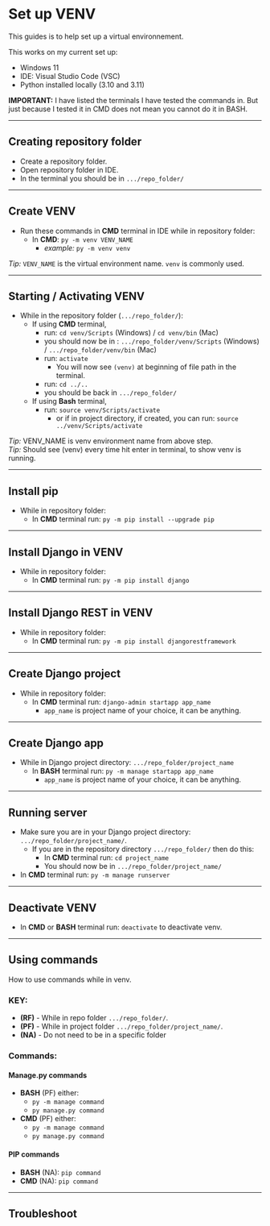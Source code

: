 # Set up VENV

This guides is to help set up a virtual environnement.

This works on my current set up:

- Windows 11
- IDE: Visual Studio Code (VSC)
- Python installed locally (3.10 and 3.11)

**IMPORTANT:** I have listed the terminals I have tested the commands in. But just because I tested it in CMD does not mean you cannot do it in BASH.

---

## Creating repository folder

- Create a repository folder.
- Open repository folder in IDE.
- In the terminal you should be in `.../repo_folder/`

---

## Create VENV

- Run these commands in **CMD** terminal in IDE while in repository folder:
  - In **CMD**: `py -m venv VENV_NAME`
    - *example:* `py -m venv venv`

*Tip:* `VENV_NAME` is the virtual environment name. `venv` is commonly used.

---

## Starting / Activating VENV

- While in the repository folder (`.../repo_folder/`):
  - If using **CMD** terminal,
    - run: `cd venv/Scripts` (Windows) / `cd venv/bin` (Mac)
    - you should now be in : `.../repo_folder/venv/Scripts` (Windows) / `.../repo_folder/venv/bin` (Mac)
    - run: `activate`
      - You will now see `(venv)` at beginning of file path in the terminal.
    - run: `cd ../..`
    - you should be back in `.../repo_folder/`
  - If using **Bash** terminal,
    - run: `source venv/Scripts/activate`
      - or if in project directory, if created, you can run: `source ../venv/Scripts/activate`

*Tip:* VENV_NAME is venv environment name from above step.\
*Tip:* Should see (venv) every time hit enter in terminal, to show venv is running.

---

## Install pip

- While in repository folder:
  - In **CMD** terminal run: `py -m pip install --upgrade pip`

---

## Install Django in VENV

- While in repository folder:
  - In **CMD** terminal run: `py -m pip install django`

---

## Install Django REST in VENV

- While in repository folder:
  - In **CMD** terminal run: `py -m pip install djangorestframework`

---

## Create Django project

- While in repository folder:
  - In **CMD** terminal run: `django-admin startapp app_name`
    - `app_name` is project name of your choice, it can be anything.

---

## Create Django app

- While in Django project directory: `.../repo_folder/project_name`
  - In **BASH** terminal run: `py -m manage startapp app_name`
    - `app_name` is project name of your choice, it can be anything.

---

## Running server

- Make sure you are in your Django project directory: `.../repo_folder/project_name/`.
  - If you are in the repository directory `.../repo_folder/` then do this:
    - In **CMD** terminal run: `cd project_name`
    - You should now be in `.../repo_folder/project_name/`
- In **CMD** terminal run: `py -m manage runserver`

---

## Deactivate VENV

- In **CMD** or **BASH** terminal run: `deactivate` to deactivate venv.

---

## Using commands

How to use commands while in venv.

### **KEY:**

- **(RF)** - While in repo folder `.../repo_folder/`.
- **(PF)** - While in project folder `.../repo_folder/project_name/`.
- **(NA)** - Do not need to be in a specific folder

### **Commands:**

#### Manage.py commands

- **BASH** (PF) either:
  - `py -m manage command`
  - `py manage.py command`
- **CMD** (PF) either:
  - `py -m manage command`
  - `py manage.py command`

#### PIP commands

- **BASH** (NA): `pip command`
- **CMD** (NA): `pip command`

---

## Troubleshoot
